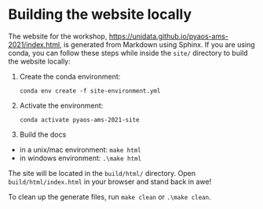 # Building the website locally

The website for the workshop, https://unidata.github.io/pyaos-ams-2021/index.html, is generated from Markdown using Sphinx.
If you are using conda, you can follow these steps while inside the `site/` directory to build the website locally:

1. Create the conda environment:
   ```
   conda env create -f site-environment.yml
   ```

2. Activate the environment:
   ```
   conda activate pyaos-ams-2021-site
   ```

3. Build the docs
  - in a unix/mac environment:
    `make html`
  - in windows environment:
    `.\make html`

The site will be located in the `build/html/` directory.
Open `build/html/index.html` in your browser and stand back in awe!

To clean up the generate files, run `make clean` or `.\make clean`.
